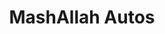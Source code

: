 ---
title: "MashAllah Autos"
url: /karachi/mashallah-autos-c-2-tariq-rd-block-2-p-e-c-h-s/
shop: motorcycle
---